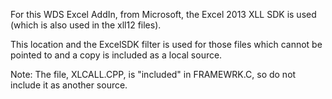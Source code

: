 For this WDS Excel AddIn, from Microsoft, the Excel 2013 XLL SDK is used (which is also used in the xll12 files).

This location and the ExcelSDK filter is used for those files which cannot be pointed to and a copy is included as a local source.

Note: The file, XLCALL.CPP, is "included" in FRAMEWRK.C, so do not include it as another source.

